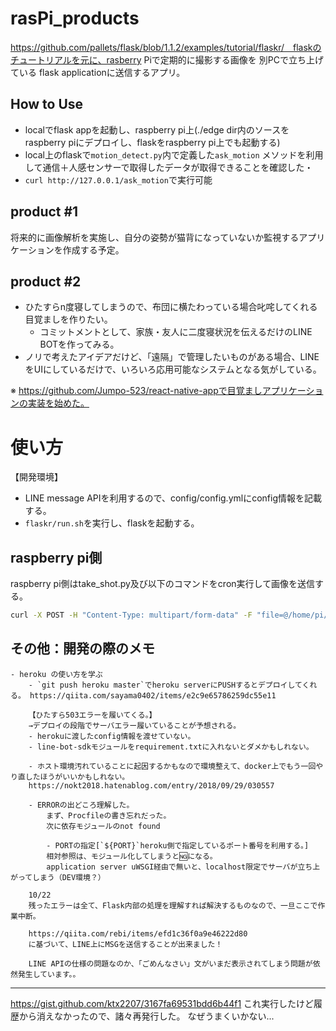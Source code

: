 # rasPi_products

https://github.com/pallets/flask/blob/1.1.2/examples/tutorial/flaskr/　flaskのチュートリアルを元に、rasberry Piで定期的に撮影する画像を 別PCで立ち上げている flask applicationに送信するアプリ。

## How to Use

- localでflask appを起動し、raspberry pi上(./edge dir内のソースをraspberry piにデプロイし、flaskをraspberry pi上でも起動する)
- local上のflaskで`motion_detect.py`内で定義した`ask_motion` メソッドを利用して通信＋人感センサーで取得したデータが取得できることを確認した・
- `curl http://127.0.0.1/ask_motion`で実行可能

## product #1

将来的に画像解析を実施し、自分の姿勢が猫背になっていないか監視するアプリケーションを作成する予定。

## product #2

+ ひたすらn度寝してしまうので、布団に横たわっている場合叱咤してくれる目覚ましを作りたい。
    - コミットメントとして、家族・友人に二度寝状況を伝えるだけのLINE BOTを作ってみる。
+ ノリで考えたアイデアだけど、「遠隔」で管理したいものがある場合、LINEをUIにしているだけで、いろいろ応用可能なシステムとなる気がしている。

※ https://github.com/Jumpo-523/react-native-appで目覚ましアプリケーションの実装を始めた。


# 使い方

【開発環境】
+ LINE message APIを利用するので、config/config.ymlにconfig情報を記載する。
+ `flaskr/run.sh`を実行し、flaskを起動する。



raspberry pi側
---
raspberry pi側はtake_shot.py及び以下のコマンドをcron実行して画像を送信する。
```bash
curl -X POST -H "Content-Type: multipart/form-data" -F "file=@/home/pi/Desktop/image.jpg" <ip-address>:5000/send_image
```




## その他：開発の際のメモ
    - heroku の使い方を学ぶ
        - `git push heroku master`でheroku serverにPUSHするとデプロイしてくれる。 https://qiita.com/sayama0402/items/e2c9e65786259dc55e11

        【ひたすら503エラーを履いてくる。】
        →デプロイの段階でサーバエラー履いていることが予想される。
        - herokuに渡したconfig情報を渡せていない。
        - line-bot-sdkモジュールをrequirement.txtに入れないとダメかもしれない。

        - ホスト環境汚れていることに起因するかもなので環境整えて、docker上でもう一回やり直したほうがいいかもしれない。
        https://nokt2018.hatenablog.com/entry/2018/09/29/030557

        - ERRORの出どころ理解した。
            まず、Procfileの書き忘れだった。
            次に依存モジュールのnot found

            - PORTの指定[`${PORT}`heroku側で指定しているポート番号を利用する。]
            相対参照は、モジュール化してしまうと🆖になる。
            application server uWSGI経由で無いと、localhost限定でサーバが立ち上がってしまう（DEV環境？）
        
        10/22
        残ったエラーは全て、Flask内部の処理を理解すれば解決するものなので、一旦ここで作業中断。

        https://qiita.com/rebi/items/efd1c36f0a9e46222d80
        に基づいて、LINE上にMSGを送信することが出来ました！

        LINE APIの仕様の問題なのか、「ごめんなさい」文がいまだ表示されてしまう問題が依然発生しています。。






---

https://gist.github.com/ktx2207/3167fa69531bdd6b44f1
これ実行したけど履歴から消えなかったので、諸々再発行した。
なぜうまくいかない...
        
